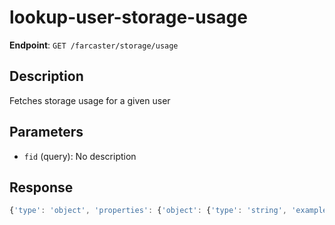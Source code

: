 # lookup-user-storage-usage

**Endpoint**: `GET /farcaster/storage/usage`

## Description
Fetches storage usage for a given user

## Parameters
- `fid` (query): No description

## Response
```typescript
{'type': 'object', 'properties': {'object': {'type': 'string', 'examples': ['storage_usage']}, 'user': {'$ref': '#/components/schemas/UserDehydrated'}, 'casts': {'$ref': '#/components/schemas/StorageObject'}, 'reactions': {'$ref': '#/components/schemas/StorageObject'}, 'links': {'$ref': '#/components/schemas/StorageObject'}, 'verified_addresses': {'$ref': '#/components/schemas/StorageObject'}, 'username_proofs': {'$ref': '#/components/schemas/StorageObject'}, 'signers': {'$ref': '#/components/schemas/StorageObject'}, 'total_active_units': {'type': 'integer', 'examples': [2]}}}
```
